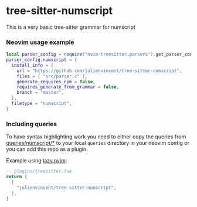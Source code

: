 # tree-sitter-numscript

This is a very basic tree-sitter grammar for numscript

### Neovim usage example

```lua
local parser_config = require("nvim-treesitter.parsers").get_parser_configs()
parser_config.numscript = {
  install_info = {
    url = "https://github.com/julienvincent/tree-sitter-numscript",
    files = { "src/parser.c" },
    generate_requires_npm = false,
    requires_generate_from_grammar = false,
    branch = "master",
  },
  filetype = "numscript",
}
```

### Including queries

To have syntax highlighting work you need to either copy the queries from [queries/numscript/\*](./queries/numscript/)
to your local `queries` directory in your neovim config or you can add this repo as a plugin.

Example using [lazy.nvim](https://github.com/folke/lazy.nvim):

```lua
-- plugins/treesitter.lua
return {
  {
    "julienvincent/tree-sitter-numscript",
  },
}
```
